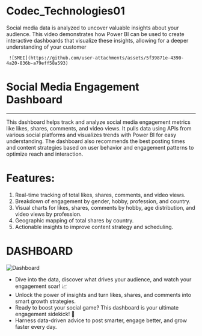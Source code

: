 # Codec_Technologies01
Social media data is analyzed to uncover valuable insights about your audience. This video demonstrates how Power BI can be used to create interactive dashboards that visualize these insights, allowing for a deeper understanding of your customer





     ![SMEI](https://github.com/user-attachments/assets/5f39871e-4390-4a20-836b-a79eff58a593)






# Social Media Engagement Dashboard
---------------------------------
This dashboard helps track and analyze social media engagement metrics like likes, shares, comments, and video views. It pulls data using APIs from various social platforms and visualizes trends with Power BI for easy understanding. The dashboard also recommends the best posting times and content strategies based on user behavior and engagement patterns to optimize reach and interaction.

# Features:
1. Real-time tracking of total likes, shares, comments, and video views.
2. Breakdown of engagement by gender, hobby, profession, and country.
3. Visual charts for likes, shares, comments by hobby, age distribution, and video views by profession.
4. Geographic mapping of total shares by country.
5. Actionable insights to improve content strategy and scheduling.


# DASHBOARD

![Dashboard](https://github.com/user-attachments/assets/457ba732-e777-47f7-8bdf-a7cb61199d74)






- Dive into the data, discover what drives your audience, and watch your engagement soar! 📈  
- Unlock the power of insights and turn likes, shares, and comments into smart growth strategies.  
- Ready to boost your social game? This dashboard is your ultimate engagement sidekick! 🚀  
- Harness data-driven advice to post smarter, engage better, and grow faster every day.  
  
